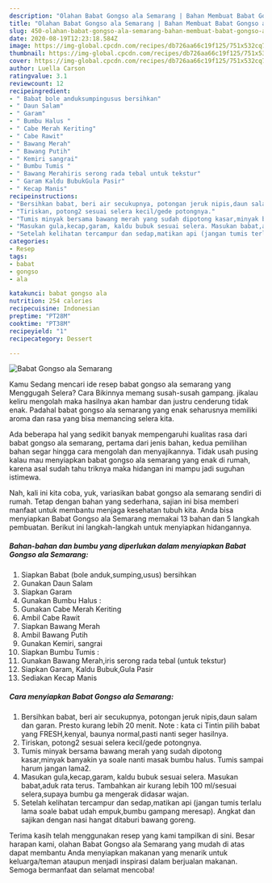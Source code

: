 ```yaml
---
description: "Olahan Babat Gongso ala Semarang | Bahan Membuat Babat Gongso ala Semarang Yang Sempurna"
title: "Olahan Babat Gongso ala Semarang | Bahan Membuat Babat Gongso ala Semarang Yang Sempurna"
slug: 450-olahan-babat-gongso-ala-semarang-bahan-membuat-babat-gongso-ala-semarang-yang-sempurna
date: 2020-08-19T12:23:18.584Z
image: https://img-global.cpcdn.com/recipes/db726aa66c19f125/751x532cq70/babat-gongso-ala-semarang-foto-resep-utama.jpg
thumbnail: https://img-global.cpcdn.com/recipes/db726aa66c19f125/751x532cq70/babat-gongso-ala-semarang-foto-resep-utama.jpg
cover: https://img-global.cpcdn.com/recipes/db726aa66c19f125/751x532cq70/babat-gongso-ala-semarang-foto-resep-utama.jpg
author: Luella Carson
ratingvalue: 3.1
reviewcount: 12
recipeingredient:
- " Babat bole anduksumpingusus bersihkan"
- " Daun Salam"
- " Garam"
- " Bumbu Halus "
- " Cabe Merah Keriting"
- " Cabe Rawit"
- " Bawang Merah"
- " Bawang Putih"
- " Kemiri sangrai"
- " Bumbu Tumis "
- " Bawang Merahiris serong rada tebal untuk tekstur"
- " Garam Kaldu BubukGula Pasir"
- " Kecap Manis"
recipeinstructions:
- "Bersihkan babat, beri air secukupnya, potongan jeruk nipis,daun salam dan garan. Presto kurang lebih 20 menit. Note : kata ci Tintin pilih babat yang FRESH,kenyal, baunya normal,pasti nanti seger hasilnya."
- "Tiriskan, potong2 sesuai selera kecil/gede potongnya."
- "Tumis minyak bersama bawang merah yang sudah dipotong kasar,minyak banyakin ya soale nanti masak bumbu halus. Tumis sampai harum jangan lama2."
- "Masukan gula,kecap,garam, kaldu bubuk sesuai selera. Masukan babat,aduk rata terus. Tambahkan air kurang lebih 100 ml/sesuai selera,supaya bumbu ga mengerak didasar wajan."
- "Setelah kelihatan tercampur dan sedap,matikan api (jangan tumis terlalu lama soale babat udah empuk,bumbu gampang meresap). Angkat dan sajikan dengan nasi hangat ditaburi bawang goreng."
categories:
- Resep
tags:
- babat
- gongso
- ala

katakunci: babat gongso ala 
nutrition: 254 calories
recipecuisine: Indonesian
preptime: "PT28M"
cooktime: "PT38M"
recipeyield: "1"
recipecategory: Dessert

---
```



![Babat Gongso ala Semarang](https://img-global.cpcdn.com/recipes/db726aa66c19f125/751x532cq70/babat-gongso-ala-semarang-foto-resep-utama.jpg)

Kamu Sedang mencari ide resep babat gongso ala semarang yang Menggugah Selera? Cara Bikinnya memang susah-susah gampang. jikalau keliru mengolah maka hasilnya akan hambar dan justru cenderung tidak enak. Padahal babat gongso ala semarang yang enak seharusnya memiliki aroma dan rasa yang bisa memancing selera kita.



Ada beberapa hal yang sedikit banyak mempengaruhi kualitas rasa dari babat gongso ala semarang, pertama dari jenis bahan, kedua pemilihan bahan segar hingga cara mengolah dan menyajikannya. Tidak usah pusing kalau mau menyiapkan babat gongso ala semarang yang enak di rumah, karena asal sudah tahu triknya maka hidangan ini mampu jadi suguhan istimewa.


Nah, kali ini kita coba, yuk, variasikan babat gongso ala semarang sendiri di rumah. Tetap dengan bahan yang sederhana, sajian ini bisa memberi manfaat untuk membantu menjaga kesehatan tubuh kita. Anda bisa menyiapkan Babat Gongso ala Semarang memakai 13 bahan dan 5 langkah pembuatan. Berikut ini langkah-langkah untuk menyiapkan hidangannya.

<!--inarticleads1-->

##### Bahan-bahan dan bumbu yang diperlukan dalam menyiapkan Babat Gongso ala Semarang:

1. Siapkan  Babat (bole anduk,sumping,usus) bersihkan
1. Gunakan  Daun Salam
1. Siapkan  Garam
1. Gunakan  Bumbu Halus :
1. Gunakan  Cabe Merah Keriting
1. Ambil  Cabe Rawit
1. Siapkan  Bawang Merah
1. Ambil  Bawang Putih
1. Gunakan  Kemiri, sangrai
1. Siapkan  Bumbu Tumis :
1. Gunakan  Bawang Merah,iris serong rada tebal (untuk tekstur)
1. Siapkan  Garam, Kaldu Bubuk,Gula Pasir
1. Sediakan  Kecap Manis




<!--inarticleads2-->

##### Cara menyiapkan Babat Gongso ala Semarang:

1. Bersihkan babat, beri air secukupnya, potongan jeruk nipis,daun salam dan garan. Presto kurang lebih 20 menit. Note : kata ci Tintin pilih babat yang FRESH,kenyal, baunya normal,pasti nanti seger hasilnya.
1. Tiriskan, potong2 sesuai selera kecil/gede potongnya.
1. Tumis minyak bersama bawang merah yang sudah dipotong kasar,minyak banyakin ya soale nanti masak bumbu halus. Tumis sampai harum jangan lama2.
1. Masukan gula,kecap,garam, kaldu bubuk sesuai selera. Masukan babat,aduk rata terus. Tambahkan air kurang lebih 100 ml/sesuai selera,supaya bumbu ga mengerak didasar wajan.
1. Setelah kelihatan tercampur dan sedap,matikan api (jangan tumis terlalu lama soale babat udah empuk,bumbu gampang meresap). Angkat dan sajikan dengan nasi hangat ditaburi bawang goreng.




Terima kasih telah menggunakan resep yang kami tampilkan di sini. Besar harapan kami, olahan Babat Gongso ala Semarang yang mudah di atas dapat membantu Anda menyiapkan makanan yang menarik untuk keluarga/teman ataupun menjadi inspirasi dalam berjualan makanan. Semoga bermanfaat dan selamat mencoba!
